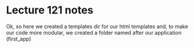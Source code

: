 # Lecture 121 notes

Ok, so here we created a templates dir for our html templates and, to make our code more modular, we created a folder named after our application (first_app)
